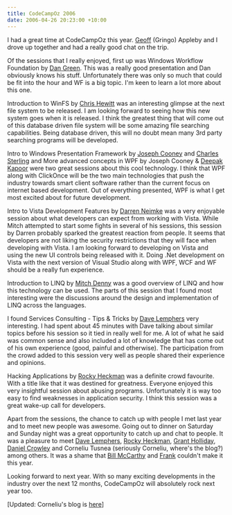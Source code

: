 ```yaml
---
title: CodeCampOz 2006
date: 2006-04-26 20:23:00 +10:00
---
```


I had a great time at CodeCampOz this year. [Geoff][0] (Gringo) Appleby and I drove up together and had a really good chat on the trip.

Of the sessions that I really enjoyed, first up was Windows Workflow Foundation by [Dan Green][1]. This was a really good presentation and Dan obviously knows his stuff. Unfortunately there was only so much that could be fit into the hour and WF is a big topic. I'm keen to learn a lot more about this one.

Introduction to WinFS by [Chris Hewitt][2] was an interesting glimpse at the next file system to be released. I am looking forward to seeing how this new system goes when it is released. I think the greatest thing that will come out of this database driven file system will be some amazing file searching capabilities. Being database driven, this will no doubt mean many 3rd party searching programs will be developed.

Intro to Windows Presentation Framework by [Joseph Cooney][3] and [Charles Sterling][4] and More advanced concepts in WPF by Joseph Cooney & [Deepak Kapoor][5] were two great sessions about this cool technology. I think that WPF along with ClickOnce will be the two main technologies that push the industry towards smart client software rather than the current focus on internet based development. Out of everything presented, WPF is what I get most excited about for future development.

Intro to Vista Development Features by [Darren Neimke][6] was a very enjoyable session about what developers can expect from working with Vista. While Mitch attempted to start some fights in several of his sessions, this session by Darren probably sparked the greatest reaction from people. It seems that developers are not liking the security restrictions that they will face when developing with Vista. I am looking forward to developing on Vista and using the new UI controls being released with it. Doing .Net development on Vista with the next version of Visual Studio along with WPF, WCF and WF should be a really fun experience.

Introduction to LINQ by [Mitch Denny][7] was a good overview of LINQ and how this technology can be used. The parts of this session that I found most interesting were the discussions around the design and implementation of LINQ across the languages.

I found Services Consulting - Tips & Tricks by [Dave Lemphers][8] very interesting. I had spent about 45 minutes with Dave talking about similar topics before his session so it tied in really well for me. A lot of what he said was common sense and also included a lot of knowledge that has come out of his own experience (good, painful and otherwise). The participation from the crowd added to this session very well as people shared their experience and opinions.

Hacking Applications by [Rocky Heckman][9] was a definite crowd favourite. With a title like that it was destined for greatness. Everyone enjoyed this very insightful session about abusing programs. Unfortunately it is way too easy to find weaknesses in application security. I think this session was a great wake-up call for developers.

Apart from the sessions, the chance to catch up with people I met last year and to meet new people was awesome. Going out to dinner on Saturday and Sunday night was a great opportunity to catch up and chat to people. It was a pleasure to meet [Dave Lemphers][8], [Rocky Heckman][9], [Grant Holliday][10], [Daniel Crowley][11] and Corneliu Tusnea (seriously Corneliu, where's the blog?) among others. It was a shame that [Bill McCarthy][12] and [Frank][13] couldn't make it this year.

Looking forward to next year. With so many exciting developments in the industry over the next 12 months, CodeCampOz will absolutely rock next year too.

[Updated: Corneliu's blog is [here][14]]

[0]: http://blogs.crankygoblin.com/blogs/geoff.appleby/
[1]: http://dotnetdan.com/
[2]: http://endintiers.com/blog/
[3]: http://jcooney.net/
[4]: http://blogs.msdn.com/charles_sterling/
[5]: http://www.deepakkapoor.net/
[6]: http://markitup.com/
[7]: http://notgartner.com/
[8]: http://blogs.msdn.com/davidlem/
[9]: http://www.rockyh.net/
[10]: http://www.holliday.com.au/blog/
[11]: http://danielcrowleywilson.blogspot.com/
[12]: http://msmvps.com/bill
[13]: http://blogs.msdn.com/frankarr/archive/2006/04/13/575458.aspx
[14]: http://acorns.com.au/cs/blogs/parallelthinking/
